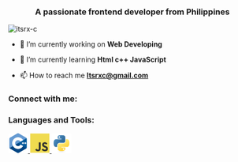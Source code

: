<h3 align="center">A passionate frontend developer from Philippines</h3>

<p align="left"> <img src="https://komarev.com/ghpvc/?username=itsrx-c&label=Profile%20views&color=0e75b6&style=flat" alt="itsrx-c" /> </p>

- 🔭 I’m currently working on **Web Developing**

- 🌱 I’m currently learning **Html c++ JavaScript**

- 📫 How to reach me **Itsrxc@gmail.com**

<h3 align="left">Connect with me:</h3>
<p align="left">
</p>

<h3 align="left">Languages and Tools:</h3>
<p align="left"> <a href="https://www.w3schools.com/cpp/" target="_blank" rel="noreferrer"> <img src="https://raw.githubusercontent.com/devicons/devicon/master/icons/cplusplus/cplusplus-original.svg" alt="cplusplus" width="40" height="40"/> </a> <a href="https://developer.mozilla.org/en-US/docs/Web/JavaScript" target="_blank" rel="noreferrer"> <img src="https://raw.githubusercontent.com/devicons/devicon/master/icons/javascript/javascript-original.svg" alt="javascript" width="40" height="40"/> </a> <a href="https://www.python.org" target="_blank" rel="noreferrer"> <img src="https://raw.githubusercontent.com/devicons/devicon/master/icons/python/python-original.svg" alt="python" width="40" height="40"/> </a> </p>

